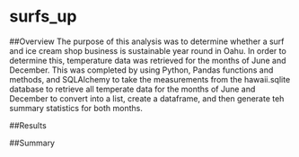 # surfs_up

##Overview
The purpose of this analysis was to determine whether a surf and ice cream shop business is sustainable year round in Oahu.  In order to determine this, temperature data was retrieved for the months of June and December.  This was completed by using Python, Pandas functions and methods, and SQLAlchemy to take the measurements from the hawaii.sqlite database to retrieve all temperate data for the months of June and December to convert into a list, create a dataframe, and then generate teh summary statistics for both months.  


##Results



##Summary
